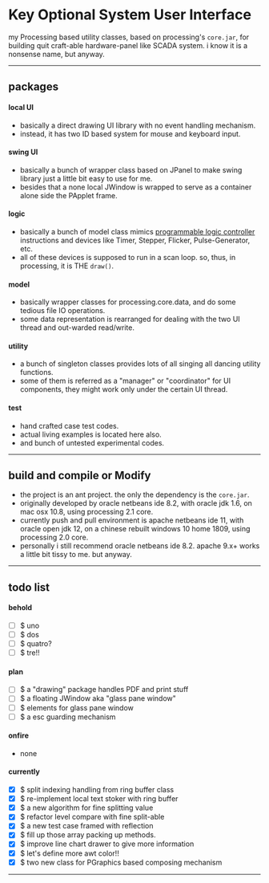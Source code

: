Key Optional System User Interface
===
my Processing based utility classes, based on processing's `core.jar`, 
for building quit craft-able hardware-panel like SCADA system.
i know it is a nonsense name, but anyway. 

---
## packages

#### local UI
- basically a direct drawing UI library with no event handling mechanism.
- instead, it has two ID based system for mouse and keyboard input.

#### swing UI
- basically a bunch of wrapper class based on JPanel
  to make swing library just a little bit easy to use for me. 
- besides that a none local JWindow is wrapped
  to serve as a container alone side the PApplet frame. 

#### logic
- basically a bunch of model class mimics
  [programmable logic controller](https://en.wikipedia.org/wiki/Programmable_logic_controller) 
  instructions and devices like Timer, Stepper, Flicker, Pulse-Generator, etc. 
- all of these devices is supposed to run in a scan loop.
  so, thus, in processing, it is THE `draw()`. 

#### model
- basically wrapper classes for processing.core.data, 
  and do some tedious file IO operations.
- some data representation is rearranged for dealing with the two UI thread 
  and out-warded read/write.

#### utility
- a bunch of singleton classes provides
  lots of all singing all dancing utility functions. 
- some of them is referred as a "manager" or "coordinator" for UI components,
  they might work only under the certain UI thread.

#### test
- hand crafted case test codes.
- actual living examples is located here also.
- and bunch of untested experimental codes.

---
## build and compile or Modify
- the project is an ant project. the only the dependency is the `core.jar`.
- originally developed by oracle netbeans ide 8.2, 
  with oracle jdk 1.6, 
  on mac osx 10.8,
  using processing 2.1 core. 
- currently push and pull environment is apache netbeans ide 11,
  with oracle open jdk 12,
  on a chinese rebuilt windows 10 home 1809,
  using processing 2.0 core. 
- personally i still recommend oracle netbeans ide 8.2.
  apache 9.x+ works a little bit tissy to me. 
  but anyway.

---
## todo list

#### behold

- [ ] $ uno
- [ ] $ dos
- [ ] $ quatro? 
- [ ] $ tre!!

#### plan 

- [ ] $ a "drawing" package handles PDF and print stuff
- [ ] $ a floating JWindow aka "glass pane window"
- [ ] $ elements for glass pane window
- [ ] $ a esc guarding mechanism

#### onfire

- none

#### currently

- [x] $ split indexing handling from ring buffer class
- [x] $ re-implement local text stoker with ring buffer
- [x] $ a new algorithm for fine splitting value
- [x] $ refactor level compare with fine split-able
- [x] $ a new test case framed with reflection
- [x] $ fill up those array packing up methods.
- [x] $ improve line chart drawer to give more information
- [x] $ let's define more awt color!!
- [x] $ two new class for PGraphics based composing mechanism

<hr><!--EOF-->
